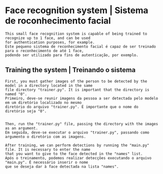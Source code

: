 # Face recognition system | Sistema de roconhecimento facial

    This small face recognition system is capable of being trained to recognize up to 1 face, and can be used
    for authentication purposes, for example.
    Este pequeno sistema de reconhecimento facial é capaz de ser treinado para o reconhecimento de até 1 face,
    podendo ser utilizado para fins de autenticação, por exemplo. 

## Training the system | Treinando o sistema
    
    First, you must gather images of the person to be detected by the model in a directory located in the same
    file directory "trainer.py". It is important that the directory is named "0".
    Primeiro, deve-se reunir imagens da pessoa a ser detectada pelo modelo em um diretório localizado no mesmo
    diretório do arquivo "trainer.py". É importante que o nome do diretório seja "0".

    
    Then, run the "trainer.py" file, passing the directory with the images as an argument.
    Em seguida, deve-se executar o arquivo "trainer.py", passando como argumento o diretório com as imagens.

    After training, we can perform detections by running the "main.py" file. It is necessary to enter the name
    that you want to give to the face detected in the "names" list.
    Após o treinamento, podemos realizar detecções executando o arquivo "main.py". É necessário inserir o nome
    que se deseja dar à face detectada na lista "names".